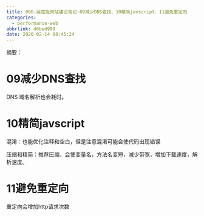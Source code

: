 ```yaml
---
title: 006-高性能网站建设笔记-09减少DNS查找、10精简javscript、11避免重定向
categories:
  - performance-web
abbrlink: d6bed999
date: 2020-02-14 08:45:24
---
```


摘要：

<!-- more -->

# 09减少DNS查找

DNS 域名解析也会耗时。

# 10精简javscript

混淆：也能优化注释和空白，但是注意混淆可能会使代码出现错误

压缩和精简：推荐压缩，会使变量名，方法名变短，减少带宽，增加下载速度，解析速度。

# 11避免重定向

重定向会增加http请求次数




